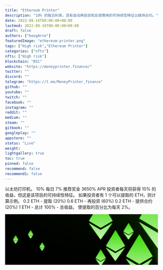 ```yaml
---
title: "Ethereum Printer"
description: "10% 的每日利率，具有自动再投资和反馈费用的可持续性特征以维持合约。"
date: 2022-08-16T00:00:00+08:00
lastmod: 2022-08-16T00:00:00+08:00
draft: false
authors: ["boogArno"]
featuredImage: "ethereum-printer.png"
tags: ["High risk","Ethereum Printer"]
categories: ["nfts"]
nfts: ["High risk"]
blockchain: "BSC"
website: "https://moneyprinter.finance/"
twitter: ""
discord: ""
telegram: "https://t.me/MoneyPrinter_finance"
github: ""
youtube: ""
twitch: ""
facebook: ""
instagram: ""
reddit: ""
medium: ""
steam: ""
gitbook: ""
googleplay: ""
appstore: ""
status: "Live"
weight: 
lightgallery: true
toc: true
pinned: false
recommend: false
recommend1: false
---
```

以太坊打印机。 10% 每日 7% 推荐奖金 3650% APR
投资者每天将获得 10% 的收益，但这是该项目的可持续性特征。
如果投资者有 1 个可以提取的 ETH，则计算示例。
0.2 ETH - 提取 (20%) 0.6 ETH - 再投资 (60%) 0.2 ETH - 提供合约 (20%) 1 ETH - 总计 100% - 总收益。
使提取的百分比为每天 2%。

![1500x500](1500x500.jpg)